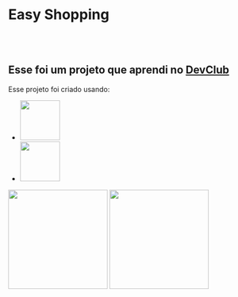 <h1>Easy Shopping</h1>
<br>
<br>
<h2>Esse foi um projeto que aprendi no <a href="https://rodolfomori.com.br/devclub">DevClub</a></h2>

Esse projeto foi criado usando:

  - <img src="https://img.shields.io/badge/HTML5-E34F26?style=for-the-badge&logo=html5&logoColor=white" width="80px">
  - <img src="https://img.shields.io/badge/CSS3-1572B6?style=for-the-badge&logo=css3&logoColor=white" width="80px">

  <img src="https://github.com/Raphael-Angelo/easy-shopping/blob/main/assets/desktop.png?raw=true" widht="200px" height="200px">
  <img src="https://github.com/Raphael-Angelo/easy-shopping/blob/main/assets/mobile.png?raw=true" widht="200px" height="200px">
